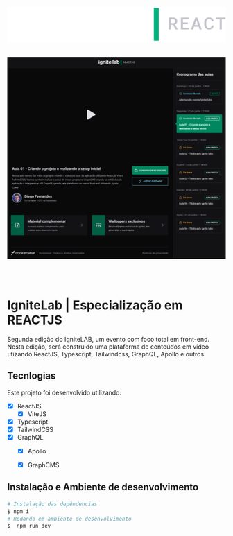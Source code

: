 <div align="center">
  <img alt="Logo IgniteLab" title="Ignite Lab | ReactJS" src="./.github/ignite-lab-react-logo.svg">
</div>
<br>

<p align="center">
  <img src="./.github/Plataforma - Desktop.png">
</p>
<br>
<br>


# IgniteLab | Especialização em REACTJS
Segunda edição do IgniteLAB, um evento com foco total em front-end.<br>
Nesta edição, será construido uma plataforma de conteúdos em vídeo utizando ReactJS, Typescript, Tailwindcss, GraphQL, Apollo e outros
<br>

## Tecnlogias
Este projeto foi desenvolvido utilizando:
- [x] ReactJS
    - [x] ViteJS
- [x] Typescript
- [x] TailwindCSS
- [x] GraphQL
    - [x] Apollo
    - [x] GraphCMS


## Instalação e Ambiente de desenvolvimento
```bash
# Instalação das depêndencias
$ npm i
# Rodando em ambiente de desenvolvimento
$  npm run dev
```